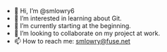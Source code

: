 - 👋 Hi, I’m @smlowry6
- 👀 I’m interested in learning about Git.
- 🌱 I’m currently starting at the beginning.
- 💞️ I’m looking to collaborate on my project at work.
- 📫 How to reach me:  smlowry@fuse.net

<!---
smlowry6/smlowry6 is a ✨ special ✨ repository because its `README.md` (this file) appears on your GitHub profile.
You can click the Preview link to take a look at your changes.
--->
